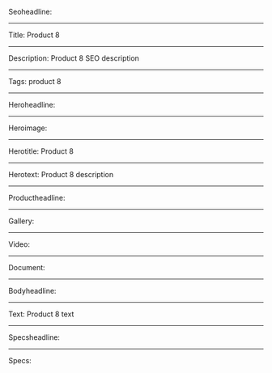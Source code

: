 Seoheadline: 

----

Title: Product 8

----

Description: Product 8 SEO description

----

Tags: product 8

----

Heroheadline: 

----

Heroimage: 

----

Herotitle: Product 8

----

Herotext: Product 8 description

----

Productheadline: 

----

Gallery: 

----

Video: 

----

Document: 

----

Bodyheadline: 

----

Text: Product 8 text

----

Specsheadline: 

----

Specs: 